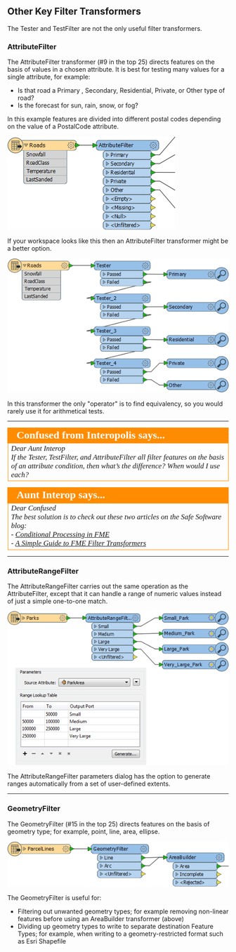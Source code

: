 ## Other Key Filter Transformers ##
The Tester and TestFilter are not the only useful filter transformers.


### AttributeFilter ###
The AttributeFilter transformer (#9 in the top 25) directs features on the basis of values in a chosen attribute. It is best for testing many values for a single attribute, for example:

- Is that road a Primary , Secondary, Residential, Private, or Other type of road?
- Is the forecast for sun, rain, snow, or fog?

In this example features are divided into different postal codes depending on the value of a PostalCode attribute.

![](./Images/Img5.40.AttributeFilterExample.png)

If your workspace looks like this then an AttributeFilter transformer might be a better option.

![](./Images/Img5.41.BadTesterExample.png)

In this transformer the only "operator" is to find equivalency, so you would rarely use it for arithmetical tests.

---

<!--Person X Says Section-->

<table style="border-spacing: 0px">
<tr>
<td style="vertical-align:middle;background-color:darkorange;border: 2px solid darkorange">
<i class="fa fa-quote-left fa-lg fa-pull-left fa-fw" style="color:white;padding-right: 12px;vertical-align:text-top"></i>
<span style="color:white;font-size:x-large;font-weight: bold;font-family:serif">Confused from Interopolis says...</span>
</td>
</tr>

<tr>
<td style="border: 1px solid darkorange">
<span style="font-family:serif; font-style:italic; font-size:larger">
Dear Aunt Interop
<br>If the Tester, TestFilter, and AttributeFilter all filter features on the basis of an attribute condition, then what’s the difference? When would I use each?
</span>
</td>
</tr>
</table>

<!--Person X Says Section-->

<table style="border-spacing: 0px">
<tr>
<td style="vertical-align:middle;background-color:darkorange;border: 2px solid darkorange">
<i class="fa fa-quote-left fa-lg fa-pull-left fa-fw" style="color:white;padding-right: 12px;vertical-align:text-top"></i>
<span style="color:white;font-size:x-large;font-weight: bold;font-family:serif">Aunt Interop says...</span>
</td>
</tr>

<tr>
<td style="border: 1px solid darkorange">
<span style="font-family:serif; font-style:italic; font-size:larger">
Dear Confused
<br>The best solution is to check out these two articles on the Safe Software blog:
<br>- <a href="https://blog.safe.com/2013/03/fmeevangelist113/">Conditional Processing in FME</a>
<br>- <a href="https://blog.safe.com/2015/05/fmeevangelist133/">A Simple Guide to FME Filter Transformers</a>
</span>
</td>
</tr>
</table>

---

### AttributeRangeFilter ###
The AttributeRangeFilter carries out the same operation as the AttributeFilter, except that it can handle a range of numeric values instead of just a simple one-to-one match.

![](./Images/Img5.42.AttributeRangeFilterExample.png)

The AttributeRangeFilter parameters dialog has the option to generate ranges automatically from a set of user-defined extents.

---

### GeometryFilter ###
The GeometryFilter (#15 in the top 25) directs features on the basis of geometry type; for example, point, line, area, ellipse.

![](./Images/Img5.43.GeometryFilterExample.png)

The GeometryFilter is useful for:

- Filtering out unwanted geometry types; for example removing non-linear features before using an AreaBuilder transformer (above)
- Dividing up geometry types to write to separate destination Feature Types; for example, when writing to a geometry-restricted format such as Esri Shapefile

